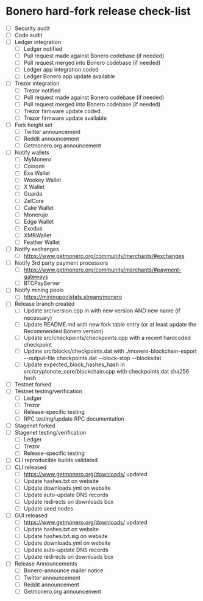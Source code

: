 # Bonero hard-fork release check-list

- [ ] Security audit
- [ ] Code audit
- [ ] Ledger integration
  - [ ] Ledger notified
  - [ ] Pull request made against Bonero codebase (if needed)
  - [ ] Pull request merged into Bonero codebase (if needed)
  - [ ] Ledger app integration coded
  - [ ] Ledger Bonero app update available
- [ ] Trezor integration
  - [ ] Trezor notified
  - [ ] Pull request made against Bonero codebase (if needed)
  - [ ] Pull request merged into Bonero codebase (if needed)
  - [ ] Trezor firmware update coded
  - [ ] Trezor firmware update available
- [ ] Fork height set
  - [ ] Twitter announcement
  - [ ] Reddit announcement
  - [ ] Getmonero.org announcement
- [ ] Notify wallets
  - [ ] MyMonero
  - [ ] Coinomi
  - [ ] Exa Wallet
  - [ ] Wookey Wallet
  - [ ] X Wallet
  - [ ] Guarda
  - [ ] ZelCore
  - [ ] Cake Wallet
  - [ ] Monerujo
  - [ ] Edge Wallet
  - [ ] Exodus
  - [ ] XMRWallet
  - [ ] Feather Wallet
- [ ] Notify exchanges
  - [ ] https://www.getmonero.org/community/merchants/#exchanges
- [ ] Notify 3rd party payment processors
  - [ ] https://www.getmonero.org/community/merchants/#payment-gateways
  - [ ] BTCPayServer
- [ ] Notify mining pools
  - [ ] https://miningpoolstats.stream/monero
- [ ] Release branch created
  - [ ] Update src/version.cpp.in with new version AND new name (if necessary)
  - [ ] Update README.md with new fork table entry (or at least update the Recommended Bonero version)
  - [ ] Update src/checkpoints/checkpoints.cpp with a recent hardcoded checkpoint
  - [ ] Update src/blocks/checkpoints.dat with ./monero-blockchain-export --output-file checkpoints.dat --block-stop <recent block height> --blocksdat
  - [ ] Update expected_block_hashes_hash in src/cryptonote_core/blockchain.cpp with checkpoints.dat sha256 hash
- [ ] Testnet forked
- [ ] Testnet testing/verification
  - [ ] Ledger
  - [ ] Trezor
  - [ ] Release-specific testing
  - [ ] RPC testing/update RPC documentation
- [ ] Stagenet forked
- [ ] Stagenet testing/verification
  - [ ] Ledger
  - [ ] Trezor
  - [ ] Release-specific testing
- [ ] CLI reproducible builds validated
- [ ] CLI released
  - [ ] https://www.getmonero.org/downloads/ updated
  - [ ] Update hashes.txt on website
  - [ ] Update downloads.yml on website
  - [ ] Update auto-update DNS records
  - [ ] Update redirects on downloads box
  - [ ] Update seed nodes
- [ ] GUI released
  - [ ] https://www.getmonero.org/downloads/ updated
  - [ ] Update hashes.txt on website
  - [ ] Update hashes.txt.sig on website
  - [ ] Update downloads.yml on website
  - [ ] Update auto-update DNS records
  - [ ] Update redirects on downloads box
- [ ] Release Announcements
  - [ ] Bonero-announce mailer notice
  - [ ] Twitter announcement
  - [ ] Reddit announcement
  - [ ] Getmonero.org announcement
